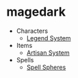 # magedark

- Characters
  - [Legend System](legend.md)
- Items
  - [Artisan System](artisan.md)
- Spells
  - [Spell Spheres](spell_spheres.md)
